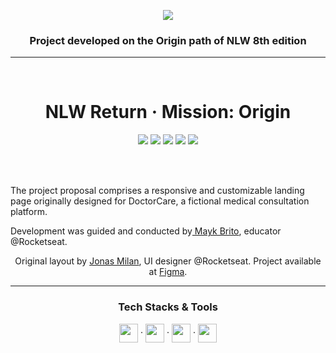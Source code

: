 <p align="center"><img src="https://raw.githubusercontent.com/bpires/nlw-return-origin/main/assets/github/logoNLWreturn.png" /></p>

<h3 align="center">
    Project developed on the Origin path of NLW 8th edition
</h3>

---

<br>
<h1 align="center">
    NLW Return · Mission: Origin
</h1>
<p align="center">
<img src="https://img.shields.io/badge/PRs-welcome-00856f.svg?style=flat-square"/>
    <img src="https://img.shields.io/github/license/bpires/nlw-return-origin?color=00856f"/>
<img src="https://img.shields.io/github/repo-size/bpires/nlw-return-origin?color=00856f"/>
<img src="https://img.shields.io/github/last-commit/bpires/nlw-return-origin?color=00856f"/>
<img src="https://img.shields.io/github/languages/count/bpires/nlw-return-origin?color=00856f"/>
</p>

<br>

<br>
<div>
<p align="left">
    The project proposal comprises a responsive and customizable landing page originally designed for DoctorCare, a fictional medical consultation platform.
</p>
<p align="left">Development was guided and conducted by<a href="https://maykbrito.dev/"> Mayk Brito</a>, educator @Rocketseat.</p>

</div>



<p align="center">Original layout by <a href="https://jonasmilan.cc/">Jonas Milan</a>, UI designer @Rocketseat. Project available at <a href="https://www.figma.com/community/file/1102912263666619803">Figma</a>.</p>

---

<h3 align="center">Tech Stacks & Tools</h3>
    <div align="center">
    <img align="center" height="30" src="https://cdn.worldvectorlogo.com/logos/html-1.svg">
    <span> · </span>
    <img align="center" height="30" src="https://cdn.worldvectorlogo.com/logos/css-3.svg">
    <span> · </span>
    <a href="https://www.javascript.com/"><img align="center" height="30" src="https://cdn.worldvectorlogo.com/logos/logo-javascript.svg"></a>
    <span> · </span>
    <a href="https://scrollrevealjs.org/"><img align="center" height="30" src="https://scrollrevealjs.org/img/logomark.svg"></a>
    </div>
